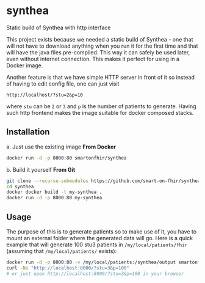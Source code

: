 # synthea
Static build of Synthea with http interface

This project exists because we needed a static build of Synthea - one that will
not have to download anything when you run it for the first time and that will
have the java files pre-compiled. This way it can safely be used later, even
without internet connection. This makes it perfect for using in a Docker image.

Another feature is that we have simple HTTP server in front of it so instead of
having to edit config file, one can just visit

```
http://localhost/?stu=2&p=10
```

where `stu` can be `2` or `3` and `p` is the number of patients to generate.
Having such http frontend makes the image suitable for docker composed stacks.

## Installation

a. Just use the existing image **From Docker**
   ```sh
   docker run -d -p 8000:80 smartonfhir/synthea
   ```

b. Build it yourself **From Git**
   ```sh
   git clone --recurse-submodules https://github.com/smart-on-fhir/synthea.git
   cd synthea
   docker docker build -t my-synthea .
   docker run -d -p 8000:80 my-synthea
   ```

## Usage
The purpose of this is to generate patients so to make use of it, you have to
mount an external folder where the generated data will go. Here is a quick
example that will generate 100 stu3 patients in `/my/local/patients/fhir`
(assuming that `/my/local/patients/` exists):
```sh
docker run -d -p 8000:80 -v /my/local/patients:/synthea/output smartonfhir/synthea
curl -Ns "http://localhost:8000/?stu=3&p=100"
# or just open http://localhost:8000/?stu=3&p=100 in your browser
```
